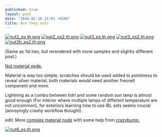 ```yaml
---
published: true
layout: post
date: "2016-02-16 21:01 +0100"
title: Are they nuts
---
```




[![nut2_ps.th.png](https://cdn.scrot.moe/images/2016/02/16/nut2_ps.th.png)](https://cdn.scrot.moe/images/2016/02/16/nut2_ps.png)
[![nut2_ps2.th.png](https://cdn.scrot.moe/images/2016/02/16/nut2_ps2.th.png)](https://cdn.scrot.moe/images/2016/02/16/nut2_ps2.png)
[![nut3_ps.th.png](https://cdn.scrot.moe/images/2016/02/16/nut3_ps.th.png)](https://cdn.scrot.moe/images/2016/02/16/nut3_ps.png)
[![nut3_ps2.th.png](https://cdn.scrot.moe/images/2016/02/16/nut3_ps2.th.png)](https://cdn.scrot.moe/images/2016/02/16/nut3_ps2.png)
[![nut2b_ps2.th.png](https://cdn.scrot.moe/images/2016/02/23/nut2b_ps2.th.png)](https://cdn.scrot.moe/images/2016/02/23/nut2b_ps2.png)  

(Same as 1st two, but rerendered with more samples and slightly different post.)

[Nut material node.]({{site.baseurl}}/media/nutMaterial.png)

Material is way too simple, scratches should be used added to pointiness to reveal silver material, both materials would need another fresnell component and more.

Lightning as a combo between hdri and some random sun lamp is almost good enough (For interior where multiple lamps of different temperature are not uncommon), for exteriors learning how to use IBL sets seems crucial (annoyingly crashy workflow thought).

edit: More [complex material node]({{site.baseurl}}/media/crazyBump_materialNode.png) with some help from [crazybump.](http://www.crazybump.com/)

[![nut6_ps.th.png](https://cdn.scrot.moe/images/2016/02/19/nut6_ps.th.png)](https://cdn.scrot.moe/images/2016/02/19/nut6_ps.png)

